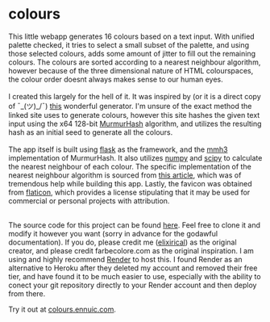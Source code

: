 # colours

This little webapp generates 16 colours based on a text input. With unified palette checked, it tries to select a small subset of the palette, and using those selected colours, adds some amount of jitter to fill out the remaining colours. The colours are sorted according to a nearest neighbour algorithm, however because of the three dimensional nature of HTML colourspaces, the colour order doesnt always makes sense to our human eyes. <br><br>
I created this largely for the hell of it. It was inspired by (or it is a direct copy of ¯\_(ツ)_/¯) [this](https://farbecolore.com/) wonderful generator. I'm unsure of the exact method the linked site uses to generate colours, however this site hashes the given text input using the x64 128-bit [MurmurHash](https://en.wikipedia.org/wiki/MurmurHash") algorithm, and utilizes the resulting hash as an initial seed to generate all the colours. <br><br>
The app itself is built using [flask](https://flask.palletsprojects.com/en/2.3.x/) as the framework, and the [mmh3](https://github.com/hajimes/mmh3) implementation of MurmurHash. It also utilizes [numpy](https://numpy.org/) and [scipy](https://scipy.org/) to calculate the nearest neighbour of each colour. The specific implementation of the nearest neighbour algorithm is sourced from [this article](https://www.alanzucconi.com/2015/09/30/colour-sorting/), which was of tremendous help while building this app. Lastly, the favicon was obtained from [flaticon](https://www.flaticon.com/free-icon/paint_2997270), which provides a license stipulating that it may be used for commercial or personal projects with attribution. <br><br>

The source code for this project can be found [here](https://github.com/elixirical/colours/tree/master). Feel free to clone it and modify it however you want (sorry in advance for the godawful documentation). If you do, please credit me ([elixirical](https://github.com/elixirical)) as the original creator, and please credit farbecolore.com as the original inspiration. I am using and highly recommend [Render](https://render.com/) to host this. I found Render as an alternative to Heroku after they deleted my account and removed their free tier, and have found it to be much easier to use, especially with the ability to conect your git repository directly to your Render account and then deploy from there.

Try it out at [colours.ennuic.com](https://colours.ennuic.com/).